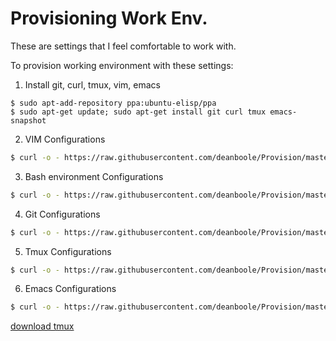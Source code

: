 Provisioning Work Env.
=========

These are settings that I feel comfortable to work with.

To provision working environment with these settings:

1. Install git, curl, tmux, vim, emacs

```
$ sudo apt-add-repository ppa:ubuntu-elisp/ppa
$ sudo apt-get update; sudo apt-get install git curl tmux emacs-snapshot
```

2. VIM Configurations

```bash
$ curl -o - https://raw.githubusercontent.com/deanboole/Provision/master/scripts/vim-install.sh | sh
```

3. Bash environment Configurations

```bash
$ curl -o - https://raw.githubusercontent.com/deanboole/Provision/master/scripts/bashrc_install.sh | sh
```

4. Git Configurations

```bash
$ curl -o - https://raw.githubusercontent.com/deanboole/Provision/master/scripts/git-install.sh | sh
```

5. Tmux Configurations

```bash
$ curl -o - https://raw.githubusercontent.com/deanboole/Provision/master/scripts/tmux-install.sh | sh
```

6. Emacs Configurations

```bash
$ curl -o - https://raw.githubusercontent.com/deanboole/Provision/master/scripts/emacs-install.sh | sh
```


[download tmux](https://packages.debian.org/wheezy-backports/tmux)
